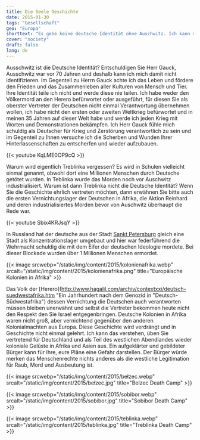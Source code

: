 ```yaml
---
title: Die Seele Geschichte
date: 2015-01-30
tags: "Gesellschaft"
geo: "Europa"
shorttext: "Es gebe keine deutsche Identität ohne Auschwitz. Ich kann mich damit nicht identifizieren, mit keiner Tat des verurteilten Kriegsverbrecher ..."
cover: "society"
draft: false
lang: de
---
```


Ausschwitz ist die Deutsche Identität? Entschuldigen Sie Herr Gauck, Ausschwitz war vor 70 Jahren und deshalb kann ich mich damit nicht identifizieren. Im Gegenteil zu Herrn Gauck achte ich das Leben und fördere den Frieden und das Zusammenleben aller Kulturen von Mensch und Tier. Ihre Identität teile ich nicht und werde diese nie teilen. Ich habe weder den Völkermord an den Herero befürwortet oder ausgeführt, für diesen Sie als oberster Vertreter der Deutschen nicht einmal Verantwortung übernehmen wollen, ich habe nicht den ersten oder zweiten Weltkrieg befürwortet und in meinen 35 Jahren auf dieser Welt habe und werde ich jeden Krieg mit Worten und Demonstrationen bekämpfen. Ich Herr Gauck fühle mich schuldig als Deutscher für Krieg und Zerstörung verantwortlich zu sein und im Gegenteil zu Ihnen versuche ich die Scherben und Wunden Ihrer Hinterlassenschaften zu entscherfen und wieder aufzubauen. 

{{< youtube KqLME0OP9cQ >}}

Warum wird eigentlich Treblinka vergessen? Es wird in Schulen vielleicht einmal genannt, obwohl dort eine Millionen Menschen durch Deutsche getötet wurden. In Teblinka wurde das Morden noch vor Auschwitz industrialisiert. Warum ist dann Treblinka nicht die Deutsche Identität? Wenn Sie die Geschichte ehrlich vertreten möchten, dann erwähnen Sie bitte auch die ersten Vernichtungslager der Deutschen in Afrika, die Aktion Reinhard und deren industrialisiertes Morden bevor von Auschwitz überhaupt die Rede war. 

{{< youtube Sbix4KRJsqY >}}

In Russland hat der deutsche aus der Stadt [Sankt Petersburg](http://www.zukunft-braucht-erinnerung.de/die-blockade-leningrads-fakten-und-mythen-einer-russischen-kriegstragoedie/ "Die Blockade Leningrads − Fakten und Mythen einer russischen Kriegstragödie") gleich eine Stadt als Konzentrationslager umgebaut und hier war federführend die Wehrmacht  schuldig die mit dem Eifer der deutschen Ideologie mordete. Bei dieser Blockade wurden über 1 Millionen Menschen ermordet. 

{{< image srcwebp="/static/img/content/2015/kolonienafrika.webp" srcalt="/static/img/content/2015/kolonienafrika.png" title="Europäische Kolonien in Afrika" >}}

Das Volk der [Herero](http://www.hagalil.com/archiv/contextxxi/deutsch-suedwestafrika.htm "Ein Jahrhundert nach dem Genozid in "Deutsch-Südwestafrika") dessen Vernichtung die Deutschen auch verantworten müssen bleiben unerwähnt und selbst die Vertreter bekommen heute nicht den Respekt den Sie Israel entgegenbringen. Deutsche Kolonien in Afrika waren nicht groß, aber vernichtend gegenüber den anderen Kolonialmachten aus Europa. Diese Geschichte wird verdrängt und in Geschichte nicht einmal gelehrt. Ich kann das verstehen, üben Sie vertretend für Deutschland und als Teil des westlichen Abendlandes wieder koloniale Gelüste in Afrika und Asien aus. Ein aufgeklärter und gebildeter Bürger kann für Ihre, eure Pläne eine Gefahr darstellen. Der Bürger würde merken das Menschenrechte nichts anderes als die westliche Legitimation für Raub, Mord und Ausbeutung ist.

{{< image srcwebp="/static/img/content/2015/bełzec.webp" srcalt="/static/img/content/2015/bełzec.jpg" title="Belzec Death Camp" >}}

{{< image srcwebp="/static/img/content/2015/sobibor.webp" srcalt="/static/img/content/2015/sobibor.jpg" title="Sobibor Death Camp" >}}

{{< image srcwebp="/static/img/content/2015/teblinka.webp" srcalt="/static/img/content/2015/teblinka.jpg" title="Treblinka Death Camp" >}}
